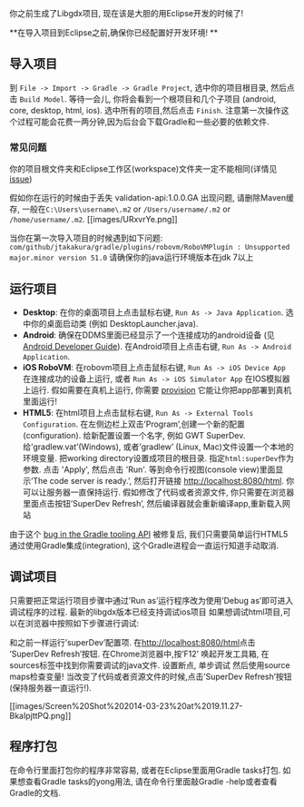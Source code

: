 你之前生成了Libgdx项目, 现在该是大胆的用Eclipse开发的时候了!

**在导入项目到Eclipse之前,确保你已经配置好开发环境! **

## 导入项目
到 `File -> Import -> Gradle -> Gradle Project`, 选中你的项目根目录, 然后点击 `Build Model`. 等待一会儿, 你将会看到一个根项目和几个子项目 (android, core, desktop, html, ios). 选中所有的项目,然后点击 `Finish`. 注意第一次操作这个过程可能会花费一两分钟,因为后台会下载Gradle和一些必要的依赖文件.

### 常见问题
你的项目根文件夹和Eclipse工作区(workspace)文件夹一定不能相同(详情见[issue](https://github.com/libgdx/libgdx/issues/1537))

假如你在运行的时候由于丢失 validation-api:1.0.0.GA 出现问题, 请删除Maven缓存, 一般在`C:\Users\username\.m2` or `/Users/username/.m2` or `/home/username/.m2`.
[[images/URxvrYe.png]]

当你在第一次导入项目的时候遇到如下问题:
`com/github/jtakakura/gradle/plugins/robovm/RoboVMPlugin : Unsupported major.minor version 51.0`
请确保你的java运行环境版本在jdk 7以上

## 运行项目 ##

  * **Desktop**: 在你的桌面项目上点击鼠标右键, `Run As -> Java Application`. 选中你的桌面启动类 (例如 DesktopLauncher.java).
  * **Android**: 确保在DDMS里面已经显示了一个连接成功的android设备 (见 [Android Developer Guide](http://developer.android.com/guide/index.html)). 在Android项目上点击右键, `Run As -> Android Application`.
  * **iOS RoboVM**: 在robovm项目上点击鼠标右键, `Run As -> iOS Device App` 在连接成功的设备上运行, 或者 `Run As -> iOS Simulator App` 在IOS模拟器上运行. 假如需要在真机上运行, 你需要 [provision](https://developer.apple.com/library/ios/documentation/IDEs/Conceptual/AppDistributionGuide/Introduction/Introduction.html) 它能让你把app部署到真机里面运行!
  * **HTML5**: 在html项目上点击鼠标右键, `Run As -> External Tools Configuration`. 在左侧边栏上双击’Program’,创建一个新的配置(configuration). 给新配置设置一个名字, 例如 GWT SuperDev. 给’gradlew.vat’(Windows), 或者’gradlew’ (Linux, Mac)文件设置一个本地的环境变量. 把working directory设置成项目的根目录. 指定`html:superDev`作为参数. 点击 'Apply', 然后点击 'Run'. 等到命令行视图(console view)里面显示’The code server is ready.’, 然后打开链接 [http://localhost:8080/html](http://localhost:8080/html). 你可以让服务器一直保持运行. 假如修改了代码或者资源文件, 你只需要在浏览器里面点击按钮’SuperDev Refresh’, 然后编译器就会重新编译app,重新载入网站

由于这个 [bug in the Gradle tooling API](http://issues.gradle.org/browse/GRADLE-1539) 被修复后, 我们只需要简单运行HTML5通过使用Gradle集成(integration), 这个Gradle进程会一直运行知道手动取消.

## 调试项目 ##
只需要把正常运行项目步骤中通过’Run as’运行程序改为使用’Debug as’即可进入调试程序的过程. 最新的libgdx版本已经支持调试ios项目
如果想调试html项目,可以在浏览器中按照如下步骤进行调试:

和之前一样运行’superDev’配置项. 在[http://localhost:8080/html](http://localhost:8080/html)点击 ’SuperDev Refresh’按钮. 在Chrome浏览器中,按’F12’ 唤起开发工具箱, 在sources标签中找到你需要调试的java文件. 设置断点, 单步调试 然后使用source maps检查变量! 当改变了代码或者资源文件的时候,点击’SuperDev Refresh’按钮(保持服务器一直运行!).

[[images/Screen%20Shot%202014-03-23%20at%2019.11.27-BkaIpjttPQ.png]]

## 程序打包
在命令行里面打包你的程序非常容易, 或者在Eclipse里面用Gradle tasks打包. 如果想查看Gradle tasks的yong用法, 请在命令行里面敲Gradle -help或者查看Gradle的文档.